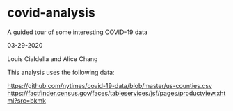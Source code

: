 # covid-analysis
A guided tour of some interesting COVID-19 data

03-29-2020

Louis Cialdella and Alice Chang

This analysis uses the following data:

https://github.com/nytimes/covid-19-data/blob/master/us-counties.csv
https://factfinder.census.gov/faces/tableservices/jsf/pages/productview.xhtml?src=bkmk


